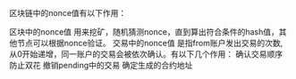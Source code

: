 区块链中的nonce值有以下作用：

区块中的nonce值
用来挖矿，随机猜测nonce，直到算出符合条件的hash值，其他节点可以根据nonce验证。
交易中的nonce值
是指from账户发出交易的次数, 从0开始递增，同一账户的交易会被依次确认。有以下几个作用：
确认交易顺序
防止双花
撤销pending中的交易
确定生成的合约地址
